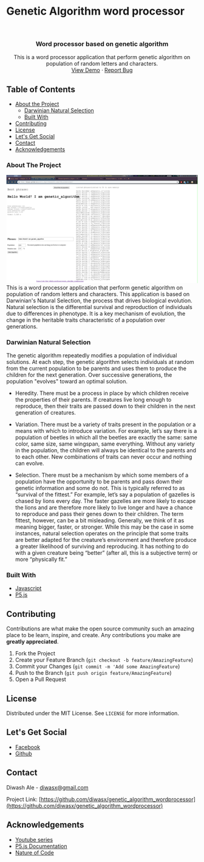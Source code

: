 # Genetic Algorithm word processor
<br />
  <h3 align="center">Word processor based on genetic algorithm</h3>

  <p align="center">
    This is a word processor application that perform genetic algorithm on population of random letters and characters.
    <br />
    <a target="_blank" href="https://diwasx.github.io/genetic_algorithm_wordprocessor">View Demo</a>
    ·
    <a href="https://github.com/diwasx/genetic_algorithm_wordprocessor/issues">Report Bug</a>
  </p>
</p>



<!-- TABLE OF CONTENTS -->
## Table of Contents

* [About the Project](#about-the-project)
  * [Darwinian Natural Selection](#darwinian-natural-selection)
  * [Built With](#built-with)
* [Contributing](#contributing)
* [License](#license)
* [Let's Get Social](#lets-get-social)
* [Contact](#contact)
* [Acknowledgements](#acknowledgements)



<!-- ABOUT THE PROJECT -->
### About The Project
![Alt text](./shot.png?raw=true "Screenshot")
This is a word processor application that perform genetic algorithm on population of random letters and characters. This application is based on Darwinian's Natural Selection, the process that drives biological evolution. Natural selection is the differential survival and reproduction of individuals due to differences in phenotype. It is a key mechanism of evolution, the change in the heritable traits characteristic of a population over generations. 

### Darwinian Natural Selection
The genetic algorithm repeatedly modifies a population of individual solutions. At each step, the genetic algorithm selects individuals at random from the current population to be parents and uses them to produce the children for the next generation. Over successive generations, the population "evolves" toward an optimal solution. 


* Heredity. There must be a process in place by which children receive the properties of their parents. If creatures live long enough to reproduce, then their traits are passed down to their children in the next generation of creatures.

* Variation. There must be a variety of traits present in the population or a means with which to introduce variation. For example, let’s say there is a population of beetles in which all the beetles are exactly the same: same color, same size, same wingspan, same everything. Without any variety in the population, the children will always be identical to the parents and to each other. New combinations of traits can never occur and nothing can evolve.

* Selection. There must be a mechanism by which some members of a population have the opportunity to be parents and pass down their genetic information and some do not. This is typically referred to as “survival of the fittest.” For example, let’s say a population of gazelles is chased by lions every day. The faster gazelles are more likely to escape the lions and are therefore more likely to live longer and have a chance to reproduce and pass their genes down to their children. The term fittest, however, can be a bit misleading. Generally, we think of it as meaning bigger, faster, or stronger. While this may be the case in some instances, natural selection operates on the principle that some traits are better adapted for the creature’s environment and therefore produce a greater likelihood of surviving and reproducing. It has nothing to do with a given creature being “better” (after all, this is a subjective term) or more “physically fit.” 

### Built With

* [Javascript](https://www.javascript.com/)
* [P5.js](https://p5js.org/)


<!-- CONTRIBUTING -->
## Contributing

Contributions are what make the open source community such an amazing place to be learn, inspire, and create. Any contributions you make are **greatly appreciated**.

1. Fork the Project
2. Create your Feature Branch (`git checkout -b feature/AmazingFeature`)
3. Commit your Changes (`git commit -m 'Add some AmazingFeature`)
4. Push to the Branch (`git push origin feature/AmazingFeature`)
5. Open a Pull Request



<!-- LICENSE -->
## License

Distributed under the MIT License. See `LICENSE` for more information.



<!-- LET'S GET SOCIAL -->
## Let's Get Social

* [Facebook](https://facebook.com/diwas.ale)
* [Github](https://github.com/diwasx)


<!-- CONTACT -->
## Contact

Diwash Ale - diwasx@gmail.com

Project Link: [https://github.com/diwasx/genetic_algorithm_wordprocessor](https://github.com/diwasx/genetic_algorithm_wordprocessor)


<!-- ACKNOWLEDGEMENTS -->
## Acknowledgements
* [Youtube series](https://www.youtube.com/playlist?list=PLRqwX-V7Uu6bw4n02JP28QDuUdNi3EXxJ)
* [P5.js Documentation](https://p5js.org/get-started/)
* [Nature of Code](https://natureofcode.com/book/chapter-9-the-evolution-of-code/)
